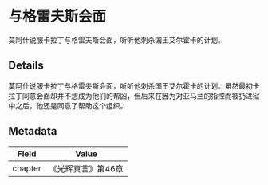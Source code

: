 # 与格雷夫斯会面
莫阿什说服卡拉丁与格雷夫斯会面，听听他刺杀国王艾尔霍卡的计划。

## Details
莫阿什说服卡拉丁与格雷夫斯会面，听听他刺杀国王艾尔霍卡的计划。虽然最初卡拉丁同意会面却并不想成为他们的帮凶，但后来在因为对亚马兰的指控而被扔进狱中之后，他还是同意了帮助这个组织。

## Metadata
| Field | Value |
| ----- | ----- |
| chapter | 《光辉真言》第46章 |
